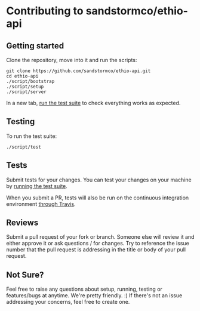 # Contributing to sandstormco/ethio-api

## Getting started

Clone the repository, move into it and run the scripts:

```
git clone https://github.com/sandstormco/ethio-api.git
cd ethio-api
./script/bootstrap
./script/setup
./script/server
```

In a new tab, [run the test suite](#testing) to check everything works as expected.


## Testing

To run the test suite:

```
./script/test
```


## Tests

Submit tests for your changes. You can test your changes on your machine by [running the test suite](#testing).

When you submit a PR, tests will also be run on the continuous integration environment [through Travis](https://travis-ci.org/sandstormco/ethio-api).


## Reviews

Submit a pull request of your fork or branch. Someone else will review it and either approve it or ask questions / for changes.
Try to reference the issue number that the pull request is addressing in the title or body of your pull request.


## Not Sure?

Feel free to raise any questions about setup, running, testing or features/bugs at anytime. We're pretty friendly. :)
If there's not an issue addressing your concerns, feel free to create one.
